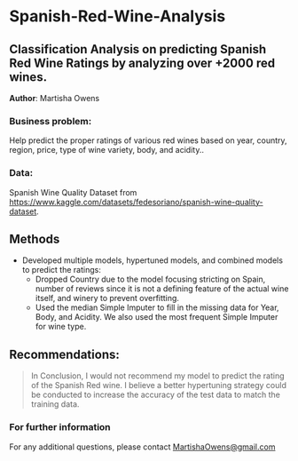 # Spanish-Red-Wine-Analysis
## Classification Analysis on predicting Spanish Red Wine Ratings by analyzing over +2000 red wines.

**Author**: Martisha Owens

### Business problem:

Help predict the proper ratings of various red wines based on year, country, region, price, type of wine variety, body, and acidity..


### Data:
Spanish Wine Quality Dataset from https://www.kaggle.com/datasets/fedesoriano/spanish-wine-quality-dataset.


## Methods
- Developed multiple models, hypertuned models, and combined models to predict the ratings:
  - Dropped Country due to the model focusing stricting on Spain, number of reviews since it is not a defining feature of the actual wine itself, and winery to prevent overfitting.
  - Used the median Simple Imputer to fill in the missing data for Year, Body, and Acidity. We also used the most frequent Simple Imputer for wine type.


## Recommendations:

> In Conclusion, I would not recommend my model to predict the rating of the Spanish Red wine. I believe a better hypertuning strategy could be conducted to increase the accuracy of the test data to match the training data.


### For further information


For any additional questions, please contact MartishaOwens@gmail.com
